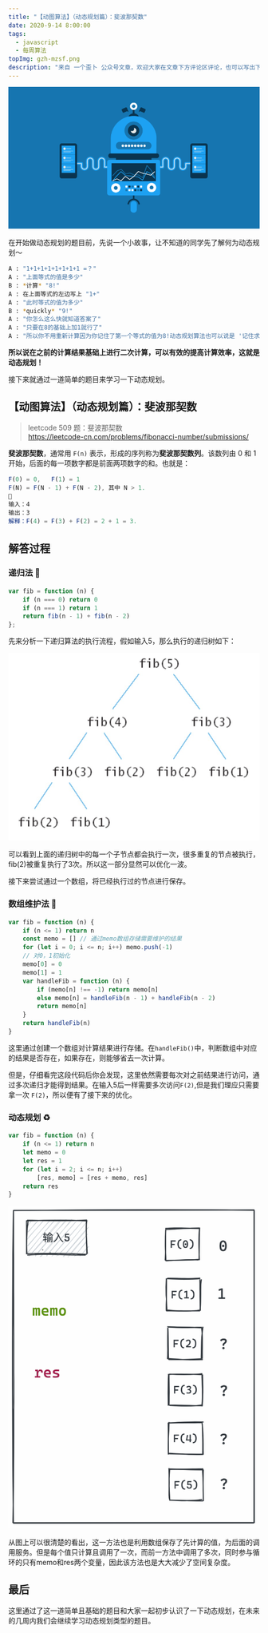 ```yaml
---
title: "【动图算法】（动态规划篇）：斐波那契数"
date: 2020-9-14 8:00:00
tags:
  - javascript
  - 每周算法
topImg: gzh-mzsf.png
description: "来自 一个歪卜 公众号文章，欢迎大家在文章下方评论区评论，也可以写出下周题目的解题思路哦～"
---
```


![](./1.png)

在开始做动态规划的题目前，先说一个小故事，让不知道的同学先了解何为动态规划～

```bash
A : "1+1+1+1+1+1+1+1 =？"
A : "上面等式的值是多少"
B : *计算* "8!"
A : 在上面等式的左边写上 "1+"
A : "此时等式的值为多少"
B : *quickly* "9!"
A : "你怎么这么快就知道答案了"
A : "只要在8的基础上加1就行了"
A : "所以你不用重新计算因为你记住了第一个等式的值为8!动态规划算法也可以说是 '记住求过的解来节省时间'"
```

**所以说在之前的计算结果基础上进行二次计算，可以有效的提高计算效率，这就是动态规划！**

接下来就通过一道简单的题目来学习一下动态规划。

## 【动图算法】（动态规划篇）：斐波那契数

> leetcode 509 题：斐波那契数  
> https://leetcode-cn.com/problems/fibonacci-number/submissions/

**斐波那契数**，通常用 `F(n)` 表示，形成的序列称为**斐波那契数列**。该数列由 0 和 1 开始，后面的每一项数字都是前面两项数字的和。也就是：

```javascript
F(0) = 0,   F(1) = 1
F(N) = F(N - 1) + F(N - 2), 其中 N > 1.
🌰
输入：4
输出：3
解释：F(4) = F(3) + F(2) = 2 + 1 = 3.
```

## 解答过程

### 递归法 🐢

```javascript
var fib = function (n) {
    if (n === 0) return 0
    if (n === 1) return 1
    return fib(n - 1) + fib(n - 2)
};
```

先来分析一下递归算法的执行流程，假如输入5，那么执行的递归树如下：

![](./2.png)

可以看到上面的递归树中的每一个子节点都会执行一次，很多重复的节点被执行，fib(2)被重复执行了3次。所以这一部分显然可以优化一波。

接下来尝试通过一个数组，将已经执行过的节点进行保存。

### 数组维护法 🔧

```javascript
var fib = function (n) {
    if (n <= 1) return n
    const memo = []	// 通过memo数组存储需要维护的结果
    for (let i = 0; i <= n; i++) memo.push(-1)
    // 对0，1初始化
    memo[0] = 0
    memo[1] = 1
    var handleFib = function (n) {
        if (memo[n] !== -1) return memo[n]
        else memo[n] = handleFib(n - 1) + handleFib(n - 2)
        return memo[n]
    }
    return handleFib(n)
}
```

这里通过创建一个数组对计算结果进行存储。在`handleFib()`中，判断数组中对应的结果是否存在，如果存在，则能够省去一次计算。

但是，仔细看完这段代码后你会发现，这里依然需要每次对之前结果进行访问，通过多次递归才能得到结果。在输入5后一样需要多次访问`F(2)`,但是我们理应只需要拿一次 `F(2)`，所以便有了接下来的优化。

### 动态规划 ♻️

```javascript
var fib = function (n) {
    if (n <= 1) return n
    let memo = 0
    let res = 1
    for (let i = 2; i <= n; i++) 
        [res, memo] = [res + memo, res]
    return res
}
```

![](./3.gif)

从图上可以很清楚的看出，这一方法也是利用数组保存了先计算的值，为后面的调用服务。但是每个值只计算且调用了一次，而前一方法中调用了多次，同时参与循环的只有memo和res两个变量，因此该方法也是大大减少了空间复杂度。

## 最后

这里通过了这一道简单且基础的题目和大家一起初步认识了一下动态规划，在未来的几周内我们会继续学习动态规划类型的题目。
